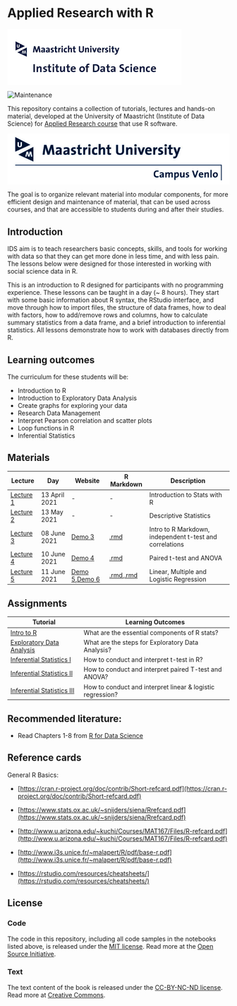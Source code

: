 # Applied Research with R

<img align="center" src="./pics/logoIDS.png">

![Maintenance](https://img.shields.io/badge/Maintained%3F-yes-green.svg)


This repository contains a collection of tutorials, lectures and hands-on material, developed at the University of Maastricht (Institute of Data Science) for [Applied Research course](https://www.maastrichtuniversity.nl/meta/393554/applied-researcher-ii) that use R software.

<img align="center" src="./pics/logo campus.jpg">

The goal is to organize relevant material into modular components, for more efficient design and maintenance of material, that can be used across courses, and that are accessible to students during and after their studies.


## Introduction

IDS aim is to teach researchers basic concepts, skills, and tools for working with data so that they can get more done in less time, and with less pain. The lessons below were designed for those interested in working with social science data in R.

This is an introduction to R designed for participants with no programming experience. These lessons can be taught in a day (~ 8 hours). They start with some basic information about R syntax, the RStudio interface, and move through how to import  files, the structure of data frames, how to deal with factors, how to add/remove rows and columns, how to calculate summary statistics from a data frame, and a brief introduction to inferential statistics. All lessons demonstrate how to work with databases directly from R.

## Learning outcomes

The curriculum for these students will be:

- Introduction to R
- Introduction to Exploratory Data Analysis
- Create graphs for exploring your data
- Research Data Management
- Interpret Pearson correlation and scatter plots
- Loop functions in R
- Inferential Statistics


## Materials

| Lecture | Day | Website | R Markdown | Description |
|----|---|---|---|---|
|[Lecture 1](inputs/lectures/lecture1.pdf) | 13 April 2021 | - | - | Introduction to Stats with R |
|[Lecture 2](inputs/lectures/lecture2.pdf) | 13 May 2021 | - | - | Descriptive Statistics |
|[Lecture 3](inputs/lectures/lecture3.pdf) | 08 June 2021 | [Demo 3](inputs/demo/demo-lecture3.html) | [.rmd](inputs/demo/demo-lecture3.Rmd)                        | Intro to R Markdown, independent t-test and correlations |
|[Lecture 4](inputs/lectures/lecture4.pdf) | 10 June 2021 | [Demo 4](inputs/demo/demo-lecture4.html) | [.rmd](inputs/demo/demo-lecture4.Rmd) | Paired t-test and ANOVA |
|[Lecture 5](inputs/lectures/lecture5.pdf) | 11 June 2021 | [Demo 5](inputs/demo/demo-lecture5.html),[Demo 6](inputs/demo/demo-lecture5b.html) | [.rmd](inputs/demo/demo-lecture5.Rmd),[.rmd](inputs/demo/demo-lecture5b.Rmd) | Linear, Multiple and Logistic Regression |



## Assignments

| Tutorial | Learning Outcomes |
|----|---|
| [Intro to R](inputs/tutorials/Workshop1.docx) | What are the essential components of R stats? |
| [Exploratory Data Analysis](inputs/tutorials/Workshop2.docx) | What are the steps for Exploratory Data Analysis? |
| [Inferential Statistics I](inputs/tutorials/Workshop3.docx) | How to conduct and interpret t-test in R? |
| [Inferential Statistics II](inputs/tutorials/Workshop4.docx) | How to conduct and interpret paired T-test and ANOVA? |
| [Inferential Statistics III](inputs/tutorials/Workshop5.docx) | How to conduct and interpret linear & logistic regression?  |

## Recommended literature:
+ Read Chapters 1-8 from [R for Data Science](https://r4ds.had.co.nz/)



## Reference cards

General R Basics:

+ [https://cran.r-project.org/doc/contrib/Short-refcard.pdf](https://cran.r-project.org/doc/contrib/Short-refcard.pdf)
+ [https://www.stats.ox.ac.uk/~snijders/siena/Rrefcard.pdf](https://www.stats.ox.ac.uk/~snijders/siena/Rrefcard.pdf)
+ [http://www.u.arizona.edu/~kuchi/Courses/MAT167/Files/R-refcard.pdf](http://www.u.arizona.edu/~kuchi/Courses/MAT167/Files/R-refcard.pdf)
+ [http://www.i3s.unice.fr/~malapert/R/pdf/base-r.pdf](http://www.i3s.unice.fr/~malapert/R/pdf/base-r.pdf)

+ [https://rstudio.com/resources/cheatsheets/](https://rstudio.com/resources/cheatsheets/)


## License

### Code
The code in this repository, including all code samples in the notebooks listed above, is released under the [MIT license](LICENSE-CODE). Read more at the [Open Source Initiative](https://opensource.org/licenses/MIT).

### Text
The text content of the book is released under the [CC-BY-NC-ND license](LICENSE-TEXT). Read more at [Creative Commons](https://creativecommons.org/licenses/by-nc-nd/3.0/us/legalcode).
